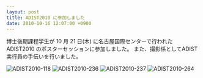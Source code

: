 ```yaml
---
layout: post
title: ADIST2010 に参加しました
date: 2010-10-16 12:07:00 +0900
---
```


博士後期課程学生が 10 月 21 日(木) に名古屋国際センターで行われた ADIST2010 のポスターセッションに参加しました。
また、撮影係としてADIST実行員の手伝いを行いました。

![ADIST2010-118]({{site.baseurl}}/img/2010-10-21-adist2010-close-1.jpg)
![ADIST2010-236]({{site.baseurl}}/img/2010-10-21-adist2010-close-2.jpg)
![ADIST2010-237]({{site.baseurl}}/img/2010-10-21-adist2010-close-3.jpg)
![ADIST2010-264]({{site.baseurl}}/img/2010-10-21-adist2010-close-4.jpg)